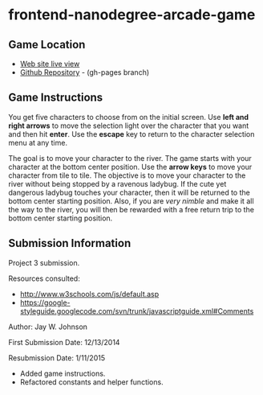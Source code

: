 frontend-nanodegree-arcade-game
===============================

Game Location
-------------
- [Web site live view](http://ripley6811.github.io/frontend-nanodegree-arcade-game/)
- [Github Repository](https://github.com/Ripley6811/frontend-nanodegree-arcade-game/tree/gh-pages) - (gh-pages branch)
 


Game Instructions
-----------------
You get five characters to choose from on the initial screen. Use **left and right arrows** to move the selection light over the character that you want and then hit **enter**. Use the **escape** key to return to the character selection menu at any time.

The goal is to move your character to the river. The game starts with your character at the bottom center position. Use the **arrow keys** to move your character from tile to tile. The objective is to move your character to the river without being stopped by a ravenous ladybug. If the cute yet dangerous ladybug touches your character, then it will be returned to the bottom center starting position. Also, if you are *very nimble* and make it all the way to the river, you will then be rewarded with a free return trip to the bottom center starting position.
 

Submission Information
----------------------
Project 3 submission.

Resources consulted:
- http://www.w3schools.com/js/default.asp
- https://google-styleguide.googlecode.com/svn/trunk/javascriptguide.xml#Comments

Author: Jay W. Johnson

First Submission Date: 12/13/2014

Resubmission Date: 1/11/2015
- Added game instructions.
- Refactored constants and helper functions.
